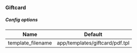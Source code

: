 ### Giftcard

##### Config options

Name | Default
---- | -------
template_filename | app/templates/giftcard/pdf.tpl